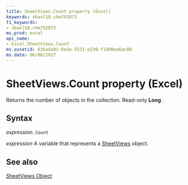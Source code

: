 ```yaml
---
title: SheetViews.Count property (Excel)
keywords: vbaxl10.chm792073
f1_keywords:
- vbaxl10.chm792073
ms.prod: excel
api_name:
- Excel.SheetViews.Count
ms.assetid: 626ada01-6eda-5531-e230-f1d00ea6ac08
ms.date: 06/08/2017
---
```



# SheetViews.Count property (Excel)

Returns the number of objects in the collection. Read-only  **Long** .


## Syntax

 _expression_. `Count`

 _expression_ A variable that represents a [SheetViews](./Excel.SheetViews.md) object.


## See also


[SheetViews Object](Excel.SheetViews.md)

